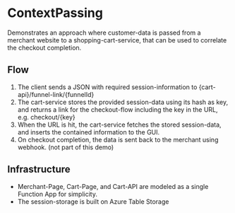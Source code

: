 # ContextPassing

Demonstrates an approach where customer-data is passed from a merchant website to a shopping-cart-service,
that can be used to correlate the checkout completion.

## Flow

1. The client sends a JSON with required session-information to {cart-api}/funnel-link/{funnelId}
1. The cart-service stores the provided session-data using its hash as key, and returns a link for the checkout-flow including the key in the URL, e.g. checkout/{key}
1. When the URL is hit, the cart-service fetches the stored session-data, and inserts the contained information to the GUI.
1. On checkout completion, the data is sent back to the merchant using webhook. (not part of this demo)

## Infrastructure

- Merchant-Page, Cart-Page, and Cart-API are modeled as a single Function App for simplicity.
- The session-storage is built on Azure Table Storage
